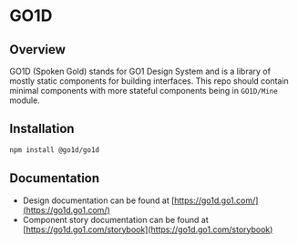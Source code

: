 # GO1D

## Overview

GO1D (Spoken Gold) stands for GO1 Design System and is a library of mostly static components for building interfaces. This repo should contain minimal components with more stateful components being in `GO1D/Mine` module.

## Installation

```sh
npm install @go1d/go1d
```

## Documentation

- Design documentation can be found at [https://go1d.go1.com/](https://go1d.go1.com/)
- Component story documentation can be found at [https://go1d.go1.com/storybook](https://go1d.go1.com/storybook)


